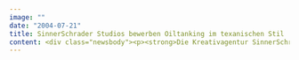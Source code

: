 ```yaml
---
image: ""
date: "2004-07-21"
title: SinnerSchrader Studios bewerben Oiltanking im texanischen Stil
content: <div class="newsbody"><p><strong>Die Kreativagentur SinnerSchrader Studios arbeitet für einen internationalen Neukunden mit Sitz in Hamburg&#58; Oiltanking, den weltweit zweitgrößten unabhängigen Tanklagerhalter für Öl, Gas und Chemikalien.</strong></p><p>Für die Terminal-Eröffnung in Texas City haben die SinnerSchrader Studios eine Online-Promotion kreiert, die die Fakten rund um die eindrucksvolle Anlage humorvoll kommuniziert. Cowboy-Idylle, Countrymusik und fröhliche Kühe verkörpern texanische Lebensfreude und Tatkraft. Oiltanking ist angekommen –Deep in the Heart of Texas –und jetzt auch im Internet.</p></div>
---
```

